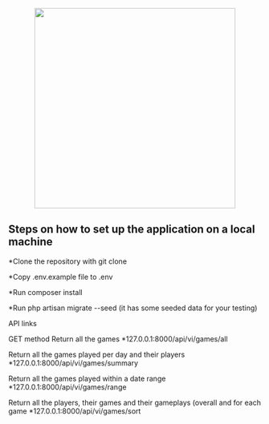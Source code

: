 <p align="center"><a href="https://laravel.com" target="_blank"><img src="https://raw.githubusercontent.com/laravel/art/master/logo-lockup/5%20SVG/2%20CMYK/1%20Full%20Color/laravel-logolockup-cmyk-red.svg" width="400"></a></p>

## Steps on how to set up the application on a local machine

 *Clone the repository with git clone


 *Copy .env.example file to .env


 *Run composer install


 *Run php artisan migrate --seed (it has some seeded data for your testing)


API links

GET method Return all the games
*127.0.0.1:8000/api/vi/games/all

Return all the games played per day and their players
*127.0.0.1:8000/api/vi/games/summary

Return all the games played within a date range
*127.0.0.1:8000/api/vi/games/range

Return all the players, their games and their gameplays (overall and for each game
*127.0.0.1:8000/api/vi/games/sort
